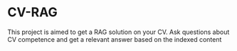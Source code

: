 # CV-RAG
This project is aimed to get a RAG solution on your CV. Ask questions about CV competence and get a relevant answer based on the indexed content
